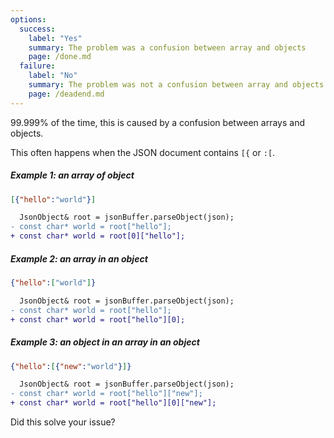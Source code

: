 ```yaml
---
options:
  success:
    label: "Yes"
    summary: The problem was a confusion between array and objects
    page: /done.md
  failure:
    label: "No"
    summary: The problem was not a confusion between array and objects
    page: /deadend.md
---
```


99.999% of the time, this is caused by a confusion between arrays and objects.

This often happens when the JSON document contains `[{` or `:[`.

##### Example 1: an array of object

```json
[{"hello":"world"}]
```

```diff
  JsonObject& root = jsonBuffer.parseObject(json);
- const char* world = root["hello"];
+ const char* world = root[0]["hello"];
```

##### Example 2: an array in an object

```json
{"hello":["world"]}
```

```diff
  JsonObject& root = jsonBuffer.parseObject(json);
- const char* world = root["hello"];
+ const char* world = root["hello"][0];
```

##### Example 3: an object in an array in an object

```json
{"hello":[{"new":"world"}]}
```

```diff
  JsonObject& root = jsonBuffer.parseObject(json);
- const char* world = root["hello"]["new"];
+ const char* world = root["hello"][0]["new"];
```

Did this solve your issue?
